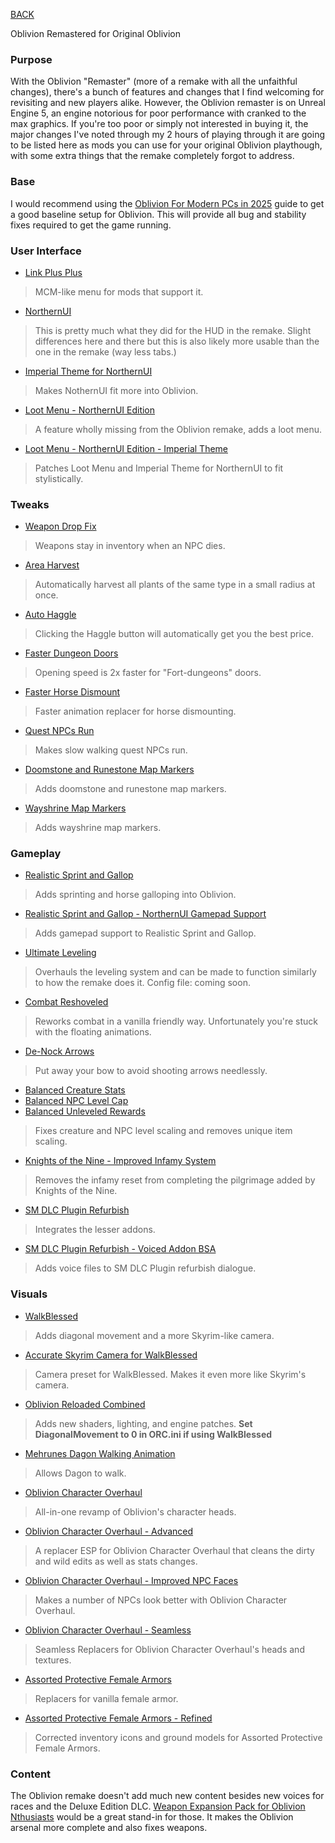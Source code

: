
[BACK](..)

Oblivion Remastered for Original Oblivion

### Purpose

With the Oblivion "Remaster" (more of a remake with all the unfaithful changes), there's a bunch of features and changes that I find welcoming for revisiting and new players alike. However, the Oblivion remaster is on Unreal Engine 5, an engine notorious for poor performance with cranked to the max graphics. If you're too poor or simply not interested in buying it, the major changes I've noted through my 2 hours of playing through it are going to be listed here as mods you can use for your original Oblivion playthough, with some extra things that the remake completely forgot to address.

### Base

I would recommend using the [Oblivion For Modern PCs in 2025](https://www.nexusmods.com/oblivion/mods/54158) guide to get a good baseline setup for Oblivion. This will provide all bug and stability fixes required to get the game running.

### User Interface

- [Link Plus Plus](https://www.nexusmods.com/oblivion/mods/53352)
> MCM-like menu for mods that support it.
- [NorthernUI](https://www.nexusmods.com/oblivion/mods/48577)
> This is pretty much what they did for the HUD in the remake. Slight differences here and there but this is also likely more usable than the one in the remake (way less tabs.)
- [Imperial Theme for NorthernUI](https://www.nexusmods.com/oblivion/mods/49848)
> Makes NothernUI fit more into Oblivion.
- [Loot Menu - NorthernUI Edition](https://www.nexusmods.com/oblivion/mods/50114)
> A feature wholly missing from the Oblivion remake, adds a loot menu.
- [Loot Menu - NorthernUI Edition - Imperial Theme](https://www.nexusmods.com/oblivion/mods/52219)
> Patches Loot Menu and Imperial Theme for NorthernUI to fit stylistically.

### Tweaks

- [Weapon Drop Fix](https://www.nexusmods.com/oblivion/mods/50223)
> Weapons stay in inventory when an NPC dies.
- [Area Harvest](https://www.nexusmods.com/oblivion/mods/50219)
> Automatically harvest all plants of the same type in a small radius at once.
- [Auto Haggle](https://www.nexusmods.com/oblivion/mods/52532)
> Clicking the Haggle button will automatically get you the best price.
- [Faster Dungeon Doors](https://www.nexusmods.com/oblivion/mods/46889)
> Opening speed is 2x faster for "Fort-dungeons" doors. 
- [Faster Horse Dismount](https://www.nexusmods.com/oblivion/mods/50226)
> Faster animation replacer for horse dismounting.
- [Quest NPCs Run](https://www.nexusmods.com/oblivion/mods/49893)
> Makes slow walking quest NPCs run.
- [Doomstone and Runestone Map Markers](https://www.nexusmods.com/oblivion/mods/48667)
> Adds doomstone and runestone map markers.
- [Wayshrine Map Markers](https://www.nexusmods.com/oblivion/mods/48729)
> Adds wayshrine map markers.


### Gameplay

- [Realistic Sprint and Gallop](https://www.nexusmods.com/oblivion/mods/53404)
> Adds sprinting and horse galloping into Oblivion.
- [Realistic Sprint and Gallop - NorthernUI Gamepad Support](https://www.nexusmods.com/oblivion/mods/54550)
> Adds gamepad support to Realistic Sprint and Gallop.
- [Ultimate Leveling](https://www.nexusmods.com/oblivion/mods/49134)
> Overhauls the leveling system and can be made to function similarly to how the remake does it. Config file: coming soon.
- [Combat Reshoveled](https://www.nexusmods.com/oblivion/mods/54863)
> Reworks combat in a vanilla friendly way. Unfortunately you're stuck with the floating animations.
- [De-Nock Arrows](https://www.nexusmods.com/oblivion/mods/52143)
> Put away your bow to avoid shooting arrows needlessly.
- [Balanced Creature Stats](https://www.nexusmods.com/oblivion/mods/49194)
- [Balanced NPC Level Cap](https://www.nexusmods.com/oblivion/mods/50094)
- [Balanced Unleveled Rewards](https://www.nexusmods.com/oblivion/mods/51050)
> Fixes creature and NPC level scaling and removes unique item scaling.
- [Knights of the Nine - Improved Infamy System](https://www.nexusmods.com/oblivion/mods/50195)
> Removes the infamy reset from completing the pilgrimage added by Knights of the Nine.
- [SM DLC Plugin Refurbish](https://www.nexusmods.com/oblivion/mods/11474)
> Integrates the lesser addons.
- [SM DLC Plugin Refurbish - Voiced Addon BSA](https://www.nexusmods.com/oblivion/mods/52772)
> Adds voice files to SM DLC Plugin refurbish dialogue.

### Visuals

- [WalkBlessed](https://www.nexusmods.com/oblivion/mods/49067)
> Adds diagonal movement and a more Skyrim-like camera.
- [Accurate Skyrim Camera for WalkBlessed](https://www.nexusmods.com/oblivion/mods/53503)
> Camera preset for WalkBlessed. Makes it even more like Skyrim's camera.
- [Oblivion Reloaded Combined](https://www.nexusmods.com/oblivion/mods/51927)
> Adds new shaders, lighting, and engine patches. **Set DiagonalMovement to 0 in ORC.ini if using WalkBlessed**
- [Mehrunes Dagon Walking Animation](https://www.nexusmods.com/oblivion/mods/52126)
> Allows Dagon to walk.
- [Oblivion Character Overhaul](https://www.nexusmods.com/oblivion/mods/44676)
> All-in-one revamp of Oblivion's character heads.
- [Oblivion Character Overhaul - Advanced](https://www.nexusmods.com/oblivion/mods/52010)
> A replacer ESP for Oblivion Character Overhaul that cleans the dirty and wild edits as well as stats changes.
- [Oblivion Character Overhaul - Improved NPC Faces](https://www.nexusmods.com/oblivion/mods/51971)
> Makes a number of NPCs look better with Oblivion Character Overhaul.
- [Oblivion Character Overhaul - Seamless](https://www.nexusmods.com/oblivion/mods/45859)
> Seamless Replacers for Oblivion Character Overhaul's heads and textures.
- [Assorted Protective Female Armors](https://www.nexusmods.com/oblivion/mods/44678)
> Replacers for vanilla female armor.
- [Assorted Protective Female Armors - Refined](https://www.nexusmods.com/oblivion/mods/50806)
> Corrected inventory icons and ground models for Assorted Protective Female Armors.

### Content

The Oblivion remake doesn't add much new content besides new voices for races and the Deluxe Edition DLC. [Weapon Expansion Pack for Oblivion Nthusiasts](https://www.nexusmods.com/oblivion/mods/35560) would be a great stand-in for those. It makes the Oblivion arsenal more complete and also fixes weapons.